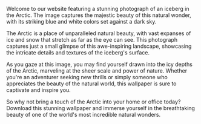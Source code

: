 <!--
Write me content for website with wallpaper "A photograph of an iceberg in the Arctic, with the blue and white colors contrasting against a dark sky."
-->

<!--font:Poppins-->

Welcome to our website featuring a stunning photograph of an iceberg in the Arctic. The image captures the majestic beauty of this natural wonder, with its striking blue and white colors set against a dark sky.

The Arctic is a place of unparalleled natural beauty, with vast expanses of ice and snow that stretch as far as the eye can see. This photograph captures just a small glimpse of this awe-inspiring landscape, showcasing the intricate details and textures of the iceberg's surface.

As you gaze at this image, you may find yourself drawn into the icy depths of the Arctic, marveling at the sheer scale and power of nature. Whether you're an adventurer seeking new thrills or simply someone who appreciates the beauty of the natural world, this wallpaper is sure to captivate and inspire you.

So why not bring a touch of the Arctic into your home or office today? Download this stunning wallpaper and immerse yourself in the breathtaking beauty of one of the world's most incredible natural wonders.
